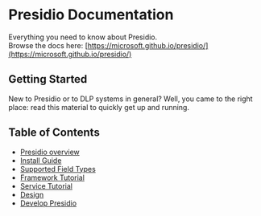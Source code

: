 # Presidio Documentation

Everything you need to know about Presidio.  
Browse the docs here: [https://microsoft.github.io/presidio/](https://microsoft.github.io/presidio/)

## Getting Started

New to Presidio or to DLP systems in general? Well, you came to the right place: read this material to quickly get up and running.

## Table of Contents

- [Presidio overview](overview.md)
- [Install Guide](install.md)
- [Supported Field Types](field-types.md)
- [Framework Tutorial](tutorial-framework.md)
- [Service Tutorial](tutorial-service.md)
- [Design](design.md)
- [Develop Presidio](development.md)